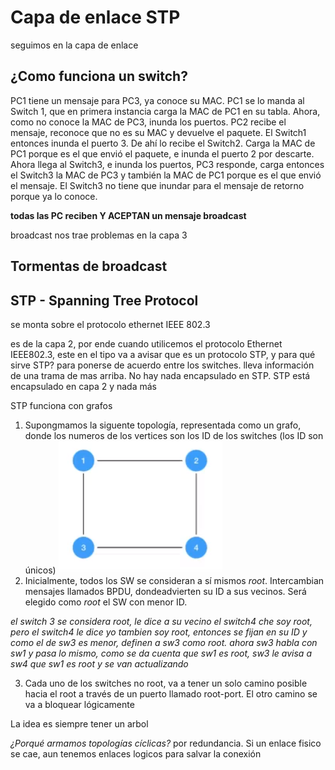 # Capa de enlace STP

seguimos en la capa de enlace

## ¿Como funciona un switch?
PC1 tiene un mensaje para PC3, ya conoce su MAC. PC1 se lo manda al Switch 1, que en primera instancia carga la MAC de PC1 en su tabla. Ahora, como no conoce la MAC de PC3, inunda los puertos. PC2 recibe el mensaje, reconoce que no es su MAC y devuelve el paquete. El Switch1 entonces inunda el puerto 3. De ahí lo recibe el Switch2. Carga la MAC de PC1 porque es el que envió el paquete, e inunda el puerto 2 por descarte. Ahora llega al Switch3, e inunda los puertos, PC3 responde, carga entonces el Switch3 la MAC de PC3 y también la MAC de PC1 porque es el que envió el mensaje. El Switch3 no tiene que inundar para el mensaje de retorno porque ya lo conoce.

**todas las PC reciben Y ACEPTAN un mensaje broadcast**

broadcast nos trae problemas en la capa 3

## Tormentas de broadcast

## STP - Spanning Tree Protocol

se monta sobre el protocolo ethernet IEEE 802.3

es de la capa 2, por ende cuando utilicemos el protocolo Ethernet IEEE802.3, este en el tipo va a avisar que es un protocolo STP, y para qué sirve STP? para ponerse de acuerdo entre los switches. lleva información de una trama de mas arriba. No hay nada encapsulado en STP. STP está encapsulado en capa 2 y nada más 

STP funciona con grafos
1) Supongmamos la siguente topología, representada como un grafo, donde los numeros de los vertices son los ID de los switches (los ID son únicos)
![](2021-09-28-19-29-38.png)
2) Inicialmente, todos los SW se consideran a sí mismos _root_. Intercambian mensajes llamados BPDU, dondeadvierten su ID a sus vecinos. Será elegido como _root_ el SW con menor ID.

_el switch 3 se considera root, le dice a su vecino el switch4 che soy root, pero el switch4 le dice yo tambien soy root, entonces se fijan en su ID y como el de sw3 es menor, definen a sw3 como root. ahora sw3 habla con sw1 y pasa lo mismo, como se da cuenta que sw1 es root, sw3 le avisa a sw4 que sw1 es root y se van actualizando_

3) Cada uno de los switches no root, va a tener un solo camino posible hacia el root a través de un puerto llamado root-port. El otro camino se va a bloquear lógicamente 

La idea es siempre tener un arbol  

_¿Porqué armamos topologías cíclicas?_ por redundancia. Si un enlace fisico se cae, aun tenemos enlaces logicos para salvar la conexión



